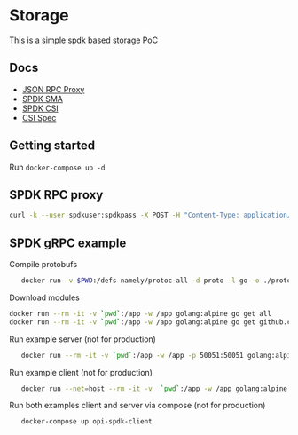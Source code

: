 # Storage

This is a simple spdk based storage PoC

## Docs

* [JSON RPC Proxy](https://spdk.io/doc/jsonrpc_proxy.html)
* [SPDK SMA](https://github.com/spdk/spdk/tree/master/python/spdk/sma)
* [SPDK CSI](https://github.com/spdk/spdk-csi/blob/master/deploy/spdk/Dockerfile)
* [CSI Spec](https://github.com/container-storage-interface/spec/blob/master/spec.md)

## Getting started

Run `docker-compose up -d`

## SPDK RPC proxy

```bash
curl -k --user spdkuser:spdkpass -X POST -H "Content-Type: application/json" -d '{"id": 1, "method": "bdev_get_bdevs", "params": {"name": "Malloc0"}}' http://127.0.0.1:9009/
```

## SPDK gRPC example

Compile protobufs

```bash
   docker run -v $PWD:/defs namely/protoc-all -d proto -l go -o ./proto/  --go-source-relative
```

Download modules

```bash
docker run --rm -it -v `pwd`:/app -w /app golang:alpine go get all
docker run --rm -it -v `pwd`:/app -w /app golang:alpine go get github.com/opiproject/opi-api/storage/proto
```

Run example server (not for production)

```bash
   docker run --rm -it -v `pwd`:/app -w /app -p 50051:50051 golang:alpine go run server.go
```

Run example client (not for production)

```bash
   docker run --net=host --rm -it -v  `pwd`:/app -w /app golang:alpine go run client.go
```

Run both examples client and server via compose (not for production)

```bash
   docker-compose up opi-spdk-client
```
